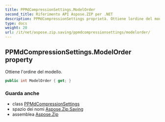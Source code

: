 ```yaml
---
title: PPMdCompressionSettings.ModelOrder
second_title: Riferimento API Aspose.ZIP per .NET
description: PPMdCompressionSettings proprietà. Ottiene lordine del modello.
type: docs
weight: 20
url: /it/net/aspose.zip.saving/ppmdcompressionsettings/modelorder/
---
```

## PPMdCompressionSettings.ModelOrder property

Ottiene l'ordine del modello.

```csharp
public int ModelOrder { get; }
```

### Guarda anche

* class [PPMdCompressionSettings](../)
* spazio dei nomi [Aspose.Zip.Saving](../../ppmdcompressionsettings/)
* assemblea [Aspose.Zip](../../../)


